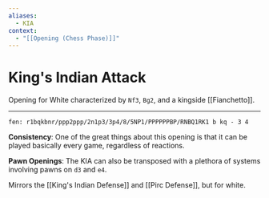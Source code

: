 ```yaml
---
aliases:
  - KIA
context:
  - "[[Opening (Chess Phase)]]"
---
```


# King's Indian Attack

Opening for White characterized by `Nf3`, `Bg2`, and a kingside [[Fianchetto]].

---

```chesser
fen: r1bqkbnr/ppp2ppp/2n1p3/3p4/8/5NP1/PPPPPPBP/RNBQ1RK1 b kq - 3 4
```

**Consistency**: One of the great things about this opening is that it can be played basically every game, regardless of reactions.

**Pawn Openings**: The KIA can also be transposed with a plethora of systems involving pawns on `d3` and `e4`.

Mirrors the [[King's Indian Defense]] and [[Pirc Defense]], but for white.
